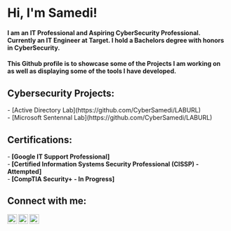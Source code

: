 <h1>Hi, I'm Samedi! </h1>
<h4> I am an IT Professional and Aspiring CyberSecurity Professional. Currently an IT Engineer at Target. I hold a Bachelors degree with honors in CyberSecurity. </h4>
<h4> This Github profile is to showcase some of the Projects I am working on as well as displaying some of the tools I have developed.</h4>

<h2> Cybersecurity Projects: </h2>
- [Active Directory Lab](https://github.com/CyberSamedi/LABURL) <br>
- [Microsoft Sentennal Lab](https://github.com/CyberSamedi/LABURL) <br>


<h2>Certifications: </h2>
-<b> [Google IT Support Professional] </b> <br>
-<b> [Certified Information Systems Security Professional (CISSP) - Attempted]</b> <br>
-<b> [CompTIA Security+ - In Progress] </b> <br>

<h2> Connect with me:</h2>

[<img align="left" alt="CyberSamedi | YouTube" width="22px" src="https://cdn.jsdelivr.net/npm/simple-icons@v3/icons/youtube.svg" />][youtube]
[<img align="left" alt="CyberSamedi | Twitter" width="22px" src="https://cdn.jsdelivr.net/npm/simple-icons@v3/icons/twitter.svg" />][twitter]
[<img align="left" alt="SamediNol | LinkedIn" width="22px" src="https://cdn.jsdelivr.net/npm/simple-icons@v3/icons/linkedin.svg" />][linkedin]

[twitter]: https://twitter.com/CyberSamedi
[youtube]: https://www.youtube.com/c/CyberSamedi
[linkedin]: https://linkedin.com/in/SamediNol
